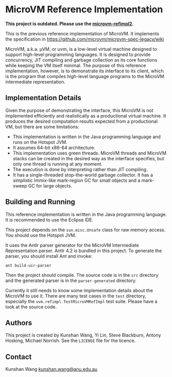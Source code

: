 MicroVM Reference Implementation
================================

**This project is outdated. Please use the
[microvm-refimpl2](https://github.com/microvm/microvm-refimpl2).**

This is the previous reference implementation of MicroVM. It implements the
specification in https://github.com/microvm/microvm-spec-legacy/wiki

MicroVM, a.k.a. µVM, or uvm, is a low-level virtual machine designed to support
high-level programming languages. It is designed to provide concurrency, JIT
compiling and garbage collection as its core functions while keeping the VM
itself minimal. The purpose of this reference implementation, however, is to
demonstrate its interface to its client, which is the program that compiles
high-level language programs to the MicroVM intermediate representation.

Implementation Details
----------------------

Given the purpose of demonstrating the interface, this MicroVM is not
implemented efficiently and realistically as a productional virtual machine. It
produces the desired computation results expected from a productional VM, but
there are some limitations:

- This implementation is written in the Java programming language and runs on
  the Hotspot JVM.
- It assumes 64-bit x86-64 architecture.
- This implementation uses green threads. MicroVM threads and MicroVM stacks can
  be created in the desired way as the interface specifies, but only one thread
  is running at any moment.
- The execution is done by interpreting rather than JIT compiling.
- It has a single-threaded stop-the-world garbage collector. It has a
  simplistic Immix-like mark-region GC for small objects and a mark-sweep GC for
  large objects.

Building and Running
--------------------

This reference implementation is written in the Java programming language. It is
recommended to use the Eclipse IDE.

This project depends on the `sun.misc.Unsafe` class for raw memory access. You
should use the Hotspot JVM.

It uses the Antlr parser generator for the MicroVM Intermediate Representation
parser. Antlr 4.2 is bundled in this project. To generate the parser, you should
install Ant and invoke:

    ant build-uir-parser

Then the project should compile. The source code is in the `src` directory and
the generated parser is in the `parser-generated` directory. 

Currently it still needs to know some implementation details about the MicroVM
to use it. There are many test cases in the `test` directory, especially the
`uvm.refimpl.TestMicroVMRefImpl` test suite. Please have a look at the source
code.

Authors
-------

This project is created by Kunshan Wang, Yi Lin, Steve Blackburn, Antony
Hosking, Michael Norrish. See the `LICENSE` file for the licence.

Contact
-------

Kunshan Wang <kunshan.wang@anu.edu.au>

<!--
vim: tw=80
-->
